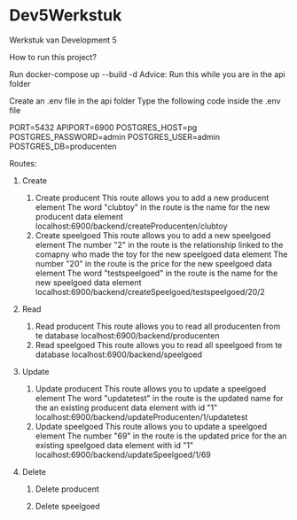 # Dev5Werkstuk
Werkstuk van Development 5

How to run this project?

Run docker-compose up --build -d
Advice: Run this while you are in the api folder

Create an .env file in the api folder
Type the following code inside the .env file

PORT=5432
APIPORT=6900
POSTGRES_HOST=pg
POSTGRES_PASSWORD=admin
POSTGRES_USER=admin
POSTGRES_DB=producenten

Routes:

1. Create
   1. Create producent
      This route allows you to add a new producent element
      The word "clubtoy" in the route is the name for the new producent data element
      localhost:6900/backend/createProducenten/clubtoy
   2. Create speelgoed
      This route allows you to add a new speelgoed element
      The number "2" in the route is the relationship linked to the comapny who made the toy for the new speelgoed data element
      The number "20" in the route is the price for the new speelgoed data element
      The word "testspeelgoed" in the route is the name for the new speelgoed data element
      localhost:6900/backend/createSpeelgoed/testspeelgoed/20/2

2. Read
   1. Read producent
      This route allows you to read all producenten from te database
      localhost:6900/backend/producenten
   2. Read speelgoed
      This route allows you to read all speelgoed from te database
      localhost:6900/backend/speelgoed
   
3. Update
   1. Update producent
      This route allows you to update a speelgoed element
      The word "updatetest" in the route is the updated name for the an existing producent data element with id "1"
      localhost:6900/backend/updateProducenten/1/updatetest
   2. Update speelgoed
      This route allows you to update a speelgoed element
      The number "69" in the route is the updated price for the an existing speelgoed data element with id "1"
      localhost:6900/backend/updateSpeelgoed/1/69

4. Delete
   1. Delete producent
      
   2. Delete speelgoed
